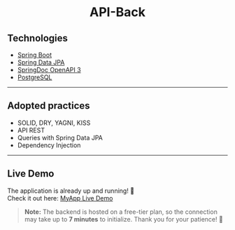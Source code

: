<h1 align="center">API-Back</h1>

## Technologies

- [Spring Boot](https://spring.io/projects/spring-boot)
- [Spring Data JPA](https://spring.io/projects/spring-data-jpa)
- [SpringDoc OpenAPI 3](https://springdoc.org/v2/#spring-webflux-support)
- [PostgreSQL](https://www.postgresql.org/)

---

## Adopted practices

- SOLID, DRY, YAGNI, KISS
- API REST
- Queries with Spring Data JPA
- Dependency Injection

---

## Live Demo
The application is already up and running! 🚀  
Check it out here: [MyApp Live Demo](https://kayquemts.github.io/API-Front/)

> **Note:** The backend is hosted on a free-tier plan, so the connection may take up to **7 minutes** to initialize. Thank you for your patience! 🙏
